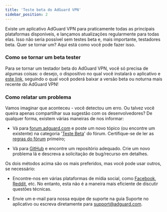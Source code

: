 ```yaml
---
title: 'Teste beta do AdGuard VPN'
sidebar_position: 2
---
```


Existe um aplicativo AdGuard VPN para praticamente todas as principais plataformas disponíveis, e lançamos atualizações regularmente para todas elas. Isso não seria possível sem testes beta e, mais importante, testadores beta. Quer se tornar um? Aqui está como você pode fazer isso.

### Como se tornar um beta tester

Para se tornar um testador beta do AdGuard VPN, você só precisa de algumas coisas: o desejo, o dispositivo no qual você instalará o aplicativo e [este link](https://adguard-vpn.com/en/beta.html), seguindo o qual você poderá baixar a versão beta ou noturna mais recente do AdGuard VPN!

### Como relatar um problema

Vamos imaginar que aconteceu - você detectou um erro. Ou talvez você queira apenas compartilhar sua sugestão com os desenvolvedores? De qualquer forma, existem várias maneiras de nos informar:

* Vá para [forum.adguard.com](https://forum.adguard.com) e poste um novo tópico (ou encontre um existente) na categoria '[Teste Beta](https://forum.adguard.com/index.php?categories/48/)' do fórum. Certifique-se de ler as [regras do fórum](https://forum.adguard.com/index.php?threads/14859/) primeiro;

* Vá para [GitHub](https://github.com/AdguardTeam/) e encontre um repositório adequado. Crie um novo problema lá e descreva a solicitação de bug/recurso em detalhes.

Os dois métodos acima são os mais preferidos, mas você pode usar outros, se necessário:

* Encontre-nos em várias plataformas de mídia social, como [Facebook](https://www.facebook.com/AdguardEn/), [Reddit](https://www.reddit.com/r/Adguard/), etc. No entanto, esta não é a maneira mais eficiente de discutir questões técnicas.

* Envie um e-mail para nossa equipe de suporte na guia Suporte no aplicativo ou escreva diretamente para [support@adguard.com](mailto:support@adguard.com).
